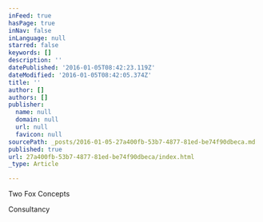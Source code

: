 ```yaml
---
inFeed: true
hasPage: true
inNav: false
inLanguage: null
starred: false
keywords: []
description: ''
datePublished: '2016-01-05T08:42:23.119Z'
dateModified: '2016-01-05T08:42:05.374Z'
title: ''
author: []
authors: []
publisher:
  name: null
  domain: null
  url: null
  favicon: null
sourcePath: _posts/2016-01-05-27a400fb-53b7-4877-81ed-be74f90dbeca.md
published: true
url: 27a400fb-53b7-4877-81ed-be74f90dbeca/index.html
_type: Article

---
```

Two Fox Concepts

Consultancy